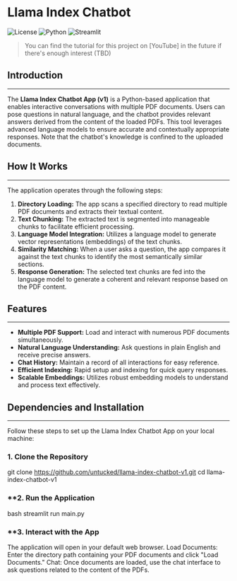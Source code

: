 # Llama Index Chatbot

![License](https://img.shields.io/badge/license-MIT-blue.svg)
![Python](https://img.shields.io/badge/python-3.8%2B-blue.svg)
![Streamlit](https://img.shields.io/badge/Streamlit-1.25.0-blue.svg)

> You can find the tutorial for this project on [YouTube] in the future if there's enough interest (TBD)

## Introduction
------------
The **Llama Index Chatbot App (v1)** is a Python-based application that enables interactive conversations with multiple PDF documents. Users can pose questions in natural language, and the chatbot provides relevant answers derived from the content of the loaded PDFs. This tool leverages advanced language models to ensure accurate and contextually appropriate responses. Note that the chatbot's knowledge is confined to the uploaded documents.

## How It Works
------------

The application operates through the following steps:

1. **Directory Loading:** The app scans a specified directory to read multiple PDF documents and extracts their textual content.
2. **Text Chunking:** The extracted text is segmented into manageable chunks to facilitate efficient processing.
3. **Language Model Integration:** Utilizes a language model to generate vector representations (embeddings) of the text chunks.
4. **Similarity Matching:** When a user asks a question, the app compares it against the text chunks to identify the most semantically similar sections.
5. **Response Generation:** The selected text chunks are fed into the language model to generate a coherent and relevant response based on the PDF content.

## Features
------------
- **Multiple PDF Support:** Load and interact with numerous PDF documents simultaneously.
- **Natural Language Understanding:** Ask questions in plain English and receive precise answers.
- **Chat History:** Maintain a record of all interactions for easy reference.
- **Efficient Indexing:** Rapid setup and indexing for quick query responses.
- **Scalable Embeddings:** Utilizes robust embedding models to understand and process text effectively.

## Dependencies and Installation
----------------------------
Follow these steps to set up the Llama Index Chatbot App on your local machine:

### **1. Clone the Repository**
git clone https://github.com/untucked/llama-index-chatbot-v1.git
cd llama-index-chatbot-v1
### **2. Run the Application
bash
streamlit run main.py

### **3. Interact with the App

The application will open in your default web browser.
Load Documents: Enter the directory path containing your PDF documents and click "Load Documents."
Chat: Once documents are loaded, use the chat interface to ask questions related to the content of the PDFs.
